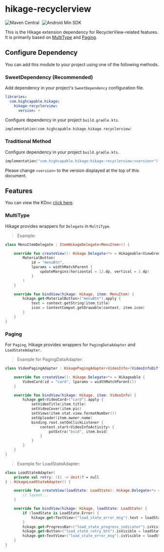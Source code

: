 # hikage-recyclerview

![Maven Central](https://img.shields.io/maven-central/v/com.huanli233.hikage.compat/hikage-recyclerview?logo=apachemaven&logoColor=orange)
<span style="margin-left: 5px"/>
![Android Min SDK](https://img.shields.io/badge/Min%20SDK-14-orange?logo=android)

This is the Hikage extension dependency for RecyclerView-related features. It is primarily based on [MultiType](https://github.com/drakeet/MultiType) and [Paging](https://developer.android.google.cn/topic/libraries/architecture/paging/v3-overview).

## Configure Dependency

You can add this module to your project using one of the following methods.

### SweetDependency (Recommended)

Add dependency in your project's `SweetDependency` configuration file.

```yaml
libraries:
  com.highcapable.hikage:
    hikage-recyclerview:
      version: +
````

Configure dependency in your project `build.gradle.kts`.

```kotlin
implementation(com.highcapable.hikage.hikage.recyclerview)
```

### Traditional Method

Configure dependency in your project `build.gradle.kts`.

```kotlin
implementation("com.highcapable.hikage:hikage-recyclerview:<version>")
```

Please change `<version>` to the version displayed at the top of this document.

## Features

You can view the KDoc [click here](kdoc://hikage-extension-betterandroid).

### MultiType

Hikage provides wrappers for `Delegate` in `MultiType`.

> Example:

```kotlin
class MenuItemDelegate : ItemHikageDelegate<MenuItem>() {

    override fun createView(): Hikage.Delegate<*> = Hikageable<ViewGroup.MarginLayoutParams> {
        MaterialButton(
            id = "menuBtn",
            lparams = widthMatchParent {
                updateMargins(horizontal = 12.dp, vertical = 2.dp)
            }
        )
    }

    override fun bindView(hikage: Hikage, item: MenuItem) {
        hikage.get<MaterialButton>("menuBtn").apply {
            text = context.getString(item.title)
            icon = ContextCompat.getDrawable(context, item.icon)
        }
    }
}
```

### Paging

For `Paging`, Hikage provides wrappers for `PagingDataAdapter` and `LoadStateAdapter`.

> Example for PagingDataAdapter:

```kotlin
class VideoPagingAdapter : HikagePagingAdapter<VideoInfo>(VideoInfoDiffCallback()) {

    override fun createView(): Hikage.Delegate<*> = Hikageable {
        VideoCard(id = "card", lparams = widthMatchParent())
    }

    override fun bindView(hikage: Hikage, item: VideoInfo) {
        hikage.get<VideoCard>("card").apply {
            setVideoTitle(item.title)
            setVideoCover(item.pic)
            setViews(item.stat.view.formatNumber())
            setUploader(item.owner.name)
            binding.root.setOnClickListener {
                context.start<VideoInfoActivity> {
                    putExtra("bvid", item.bvid)
                }
            }
        }
    }
}
```

> Example for LoadStateAdapter:

```kotlin
class LoadStateAdapter(
    private val retry: (() -> Unit)? = null
) : HikageLoadStateAdapter() {

    override fun createView(loadState: LoadState): Hikage.Delegate<*> = Hikageable {
        // layout...
    }

    override fun bindView(hikage: Hikage, loadState: LoadState) {
        if (loadState is LoadState.Error) {
            hikage.get<TextView>("load_state_error_msg").text = loadState.error.localizedMessage
        }
        hikage.get<ProgressBar>("load_state_progress_indicator").isVisible = loadState is LoadState.Loading
        hikage.get<Button>("load_state_retry_btn").isVisible = loadState is LoadState.Error && retry != null
        hikage.get<TextView>("load_state_error_msg").isVisible = loadState is LoadState.Error
    }
}
```
